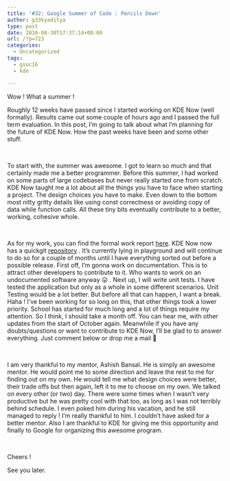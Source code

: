 ```yaml
---
title: '#32: Google Summer of Code : Pencils Down'
author: g33kyaditya
type: post
date: 2016-08-30T17:37:14+00:00
url: /?p=723
categories:
  - Uncategorized
tags:
  - gsoc16
  - kde

---
```

Wow ! What a summer !

Roughly 12 weeks have passed since I started working on KDE Now (well formally). Results came out some couple of hours ago and I passed the full term evaluation. In this post, I&#8217;m going to talk about what I&#8217;m planning for the future of KDE Now. How the past weeks have been and some other stuff.

&nbsp;

To start with, the summer was awesome. I got to learn so much and that certainly made me a better programmer. Before this summer, I had worked on some parts of large codebases but never really started one from scratch. KDE Now taught me a lot about all the things you have to face when starting a project. The design choices you have to make. Even down to the bottom most nitty gritty details like using const correctness or avoiding copy of data while function calls. All these tiny bits eventually contribute to a better, working, cohesive whole.

&nbsp;

As for my work, you can find the formal work report [here][1]. KDE Now now has a quickgit [repository][2] . It&#8217;s currently lying in playground and will continue to do so for a couple of months until I have everything sorted out before a possible release. First off, I&#8217;m gonna work on documentation. This is to attract other developers to contribute to it. Who wants to work on an undocumented software anyway 😛 . Next up, I will write unit tests. I have tested the application but only as a whole in some different scenarios. Unit Testing would be a lot better. But before all that can happen, I want a break. Haha ! I&#8217;ve been working for so long on this, that other things took a lower priority. School has started for much long and a lot of things require my attention. So I think, I should take a month off. You can hear me, with other updates from the start of October again. Meanwhile if you have any doubts/questions or want to contribute to KDE Now, I&#8217;ll be glad to to answer everything. Just comment below or drop me a mail 🙂

&nbsp;

I am very thankful to my mentor, Ashish Bansal. He is simply an awesome mentor. He would point me to some direction and leave the rest to me for finding out on my own. He would tell me what design choices were better, their trade offs but then again, left it to me to choose on my own. We talked on every other (or two) day. There were some times when I wasn&#8217;t very productive but he was pretty cool with that too, as long as I was not terribly behind schedule. I even poked him during his vacation, and he still managed to reply ! I&#8217;m really thankful to him. I couldn&#8217;t have asked for a better mentor. Also I am thankful to KDE for giving me this opportunity and finally to Google for organizing this awesome program.

&nbsp;

Cheers !

See you later.

 [1]: https://community.kde.org/GSoC/2016/StatusReports/AdityaDevSharma
 [2]: https://quickgit.kde.org/?p=kde-now.git